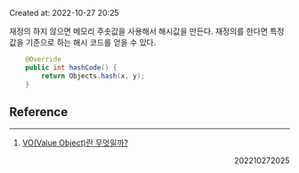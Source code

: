 Created at: 2022-10-27 20:25

재정의 하지 않으면 메모리 주솟값을 사용해서 해시값을 만든다. 재정의를 한다면 특정 값을 기준으로 하는 해시 코드를 얻을 수 있다.
```java
	@Override
    public int hashCode() {
        return Objects.hash(x, y);
    }
```

## Reference
---
1. [VO(Value Object)란 무엇일까?](https://tecoble.techcourse.co.kr/post/2020-06-11-value-object/)
<div style="text-align: right"> 202210272025 </div>